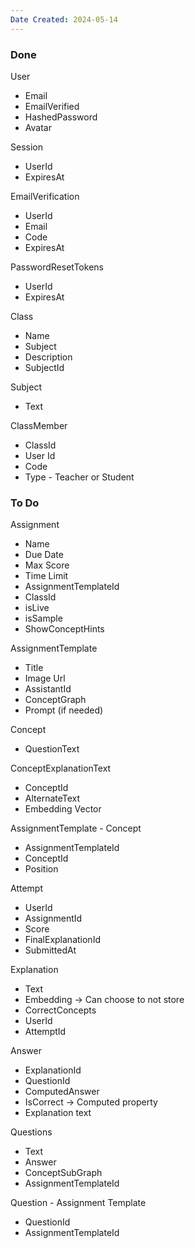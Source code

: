 ```yaml
---
Date Created: 2024-05-14
---
```

### Done

User
- Email
- EmailVerified
- HashedPassword
- Avatar

Session
- UserId
- ExpiresAt

EmailVerification
- UserId
- Email
- Code
- ExpiresAt

PasswordResetTokens
- UserId
- ExpiresAt

Class
- Name
- Subject
- Description
- SubjectId

Subject
- Text

ClassMember
- ClassId
- User Id
- Code
- Type - Teacher or Student

### To Do

Assignment
- Name
- Due Date
- Max Score
- Time Limit
- AssignmentTemplateId
- ClassId
- isLive
- isSample
- ShowConceptHints

AssignmentTemplate
- Title
- Image Url
- AssistantId
- ConceptGraph
- Prompt (if needed)

Concept
- QuestionText

ConceptExplanationText
- ConceptId
- AlternateText
- Embedding Vector

AssignmentTemplate - Concept
- AssignmentTemplateId
- ConceptId
- Position

Attempt
- UserId
- AssignmentId
- Score
- FinalExplanationId
- SubmittedAt 

Explanation
- Text
- Embedding -> Can choose to not store
- CorrectConcepts
- UserId
- AttemptId

Answer
- ExplanationId
- QuestionId
- ComputedAnswer
- IsCorrect -> Computed property 
- Explanation text

Questions
- Text
- Answer
- ConceptSubGraph
- AssignmentTemplateId

Question - Assignment Template
- QuestionId
- AssignmentTemplateId

